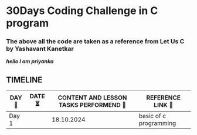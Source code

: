 # 30Days  Coding Challenge in C program
### The above all the code are taken as a reference from Let Us C by Yashavant Kanetkar
***hello I am priyanka*** 

## TIMELINE
|   DAY📑   |   DATE⏳   |           CONTENT AND LESSON TASKS PERFORMEND :steam_locomotive:           |           REFERENCE LINK :dart:         |
|---------|----------|----------------------------------------------------------------------------|-----------------------------------|
|Day 1|   |  18.10.2024      |     basic of c programming |
